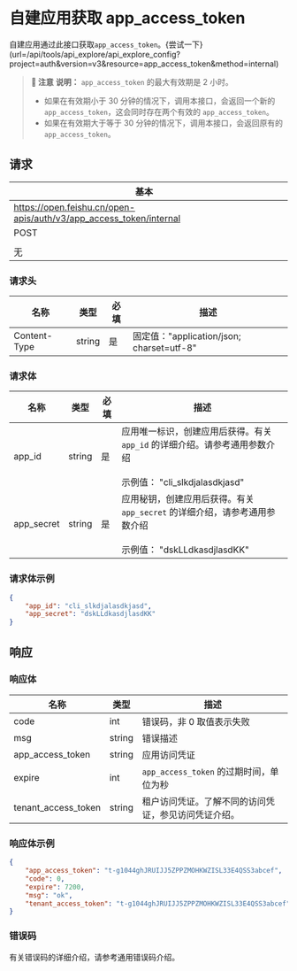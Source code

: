 # 自建应用获取 app_access_token

自建应用通过此接口获取`app_access_token`。{尝试一下}(url=/api/tools/api_explore/api_explore_config?project=auth&version=v3&resource=app_access_token&method=internal)





> **📝 注意**
> **说明：** `app_access_token` 的最大有效期是 2 小时。
> 
> - 如果在有效期小于 30 分钟的情况下，调用本接口，会返回一个新的 `app_access_token`，这会同时存在两个有效的 `app_access_token`。
> - 如果在有效期大于等于 30 分钟的情况下，调用本接口，会返回原有的 `app_access_token`。





## 请求
| 基本 |  |
| --- | --- |
| https://open.feishu.cn/open-apis/auth/v3/app_access_token/internal |
| POST |
|  |
| 无 |


### 请求头
| 名称 | 类型 | 必填 | 描述 |
| --- | --- | --- | --- |
| Content-Type | string | 是 | 固定值："application/json; charset=utf-8" |





### 请求体

| 名称 | 类型 | 必填 | 描述 |
| --- | --- | --- | --- |
| app_id | string | 是 | 应用唯一标识，创建应用后获得。有关`app_id` 的详细介绍。请参考通用参数介绍<br> <br>示例值： "cli_slkdjalasdkjasd" |
| app_secret | string | 是 | 应用秘钥，创建应用后获得。有关 `app_secret` 的详细介绍，请参考通用参数介绍<br> <br>示例值： "dskLLdkasdjlasdKK" |





### 请求体示例

```json
{
    "app_id": "cli_slkdjalasdkjasd",
    "app_secret": "dskLLdkasdjlasdKK"
}
```



## 响应



### 响应体
| 名称 | 类型 | 描述 |
| --- | --- | --- |
| code | int | 错误码，非 0 取值表示失败 |
| msg | string | 错误描述 |
| app_access_token | string | 应用访问凭证 |
| expire | int | `app_access_token` 的过期时间，单位为秒 |
| tenant_access_token | string | 租户访问凭证。了解不同的访问凭证，参见访问凭证介绍。 |





### 响应体示例

```json
{
    "app_access_token": "t-g1044ghJRUIJJ5ZPPZMOHKWZISL33E4QSS3abcef",
    "code": 0,
    "expire": 7200,
    "msg": "ok",
    "tenant_access_token": "t-g1044ghJRUIJJ5ZPPZMOHKWZISL33E4QSS3abcef"
}
```

### 错误码
有关错误码的详细介绍，请参考通用错误码介绍。

